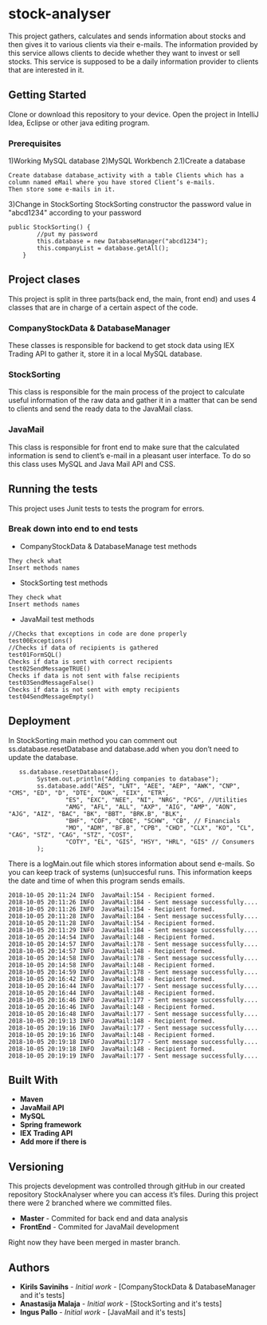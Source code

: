 # stock-analyser

This project gathers, calculates and sends information about stocks and then gives it to various clients via their e-mails. 
The information provided by this service allows clients to decide whether they want to invest or sell stocks. 
This service is supposed to be a daily information provider to clients that are interested in it.

## Getting Started

Clone or download this repository to your device. Open the project in IntelliJ Idea, Eclipse or other java editing program.

### Prerequisites

1)Working MySQL database
2)MySQL Workbench
2.1)Create a database

```
Create database database_activity with a table Clients which has a 
column named eMail where you have stored Client’s e-mails.
Then store some e-mails in it.
```

3)Change in StockSorting StockSorting constructor the password value in "abcd1234" according to your password

```
public StockSorting() {
		//put my password
		this.database = new DatabaseManager("abcd1234");
		this.companyList = database.getAll();
	}
```

## Project clases

This project is split in three parts(back end, the main, front end) and uses 4 classes that are in charge of a certain aspect 
of the code.

### CompanyStockData & DatabaseManager

These classes is responsible for backend to get stock data using IEX Trading API  to gather it, store it in a local MySQL database.

### StockSorting

This class is responsible for the main process of the project to calculate useful information of the raw data and gather it in a
matter that can be send to clients and send the ready data to the JavaMail class.

### JavaMail

This class is responsible for front end to make sure that the calculated information is send to client’s e-mail in a 
pleasant user interface. To do so this class uses MySQL and Java Mail API and CSS.


## Running the tests

This project uses Junit tests to tests the program for errors.

### Break down into end to end tests

* CompanyStockData & DatabaseManage test methods

```
They check what
Insert methods names
```

* StockSorting test methods

```
They check what
Insert methods names
```

* JavaMail test methods

```
//Checks that exceptions in code are done properly
test00Exceptions()
//Checks if data of recipients is gathered
test01FormSQL()
Checks if data is sent with correct recipients 
test02SendMessageTRUE()
Checks if data is not sent with false recipients
test03SendMessageFalse()
Checks if data is not sent with empty recipients
test04SendMessageEmpty()
```

## Deployment

In StockSorting main method you can comment out ss.database.resetDatabase and database.add when you don’t need to update
the database.

```
   ss.database.resetDatabase();
		System.out.println("Adding companies to database");
		ss.database.add("AES", "LNT", "AEE", "AEP", "AWK", "CNP", "CMS", "ED", "D", "DTE", "DUK", "EIX", "ETR",
                "ES", "EXC", "NEE", "NI", "NRG", "PCG", //Utilities
				"AMG", "AFL", "ALL", "AXP", "AIG", "AMP", "AON", "AJG", "AIZ", "BAC", "BK", "BBT", "BRK.B", "BLK",
				"BHF", "COF", "CBOE", "SCHW", "CB", // Financials
                "MO", "ADM", "BF.B", "CPB", "CHD", "CLX", "KO", "CL", "CAG", "STZ", "CAG", "STZ", "COST",
                "COTY", "EL", "GIS", "HSY", "HRL", "GIS" // Consumers
		);
```

There is a logMain.out file which stores information about send e-mails. So you can keep track of systems (un)succesful runs. 
This information keeps the date and time of when this program sends emails.

```
2018-10-05 20:11:24 INFO  JavaMail:154 - Recipient formed.
2018-10-05 20:11:26 INFO  JavaMail:184 - Sent message successfully....
2018-10-05 20:11:26 INFO  JavaMail:154 - Recipient formed.
2018-10-05 20:11:28 INFO  JavaMail:184 - Sent message successfully....
2018-10-05 20:11:28 INFO  JavaMail:154 - Recipient formed.
2018-10-05 20:11:29 INFO  JavaMail:184 - Sent message successfully....
2018-10-05 20:14:54 INFO  JavaMail:148 - Recipient formed.
2018-10-05 20:14:57 INFO  JavaMail:178 - Sent message successfully....
2018-10-05 20:14:57 INFO  JavaMail:148 - Recipient formed.
2018-10-05 20:14:58 INFO  JavaMail:178 - Sent message successfully....
2018-10-05 20:14:58 INFO  JavaMail:148 - Recipient formed.
2018-10-05 20:14:59 INFO  JavaMail:178 - Sent message successfully....
2018-10-05 20:16:42 INFO  JavaMail:148 - Recipient formed.
2018-10-05 20:16:44 INFO  JavaMail:177 - Sent message successfully....
2018-10-05 20:16:44 INFO  JavaMail:148 - Recipient formed.
2018-10-05 20:16:46 INFO  JavaMail:177 - Sent message successfully....
2018-10-05 20:16:46 INFO  JavaMail:148 - Recipient formed.
2018-10-05 20:16:48 INFO  JavaMail:177 - Sent message successfully....
2018-10-05 20:19:13 INFO  JavaMail:148 - Recipient formed.
2018-10-05 20:19:16 INFO  JavaMail:177 - Sent message successfully....
2018-10-05 20:19:16 INFO  JavaMail:148 - Recipient formed.
2018-10-05 20:19:18 INFO  JavaMail:177 - Sent message successfully....
2018-10-05 20:19:18 INFO  JavaMail:148 - Recipient formed.
2018-10-05 20:19:19 INFO  JavaMail:177 - Sent message successfully....
```


## Built With

* **Maven**
* **JavaMail API**
* **MySQL**
* **Spring framework**
* **IEX Trading API**
* **Add more if there is**

## Versioning

This projects development was controlled through gitHub in our created repository StockAnalyser where you can access it’s files. 
During this project there were 2 branched where we committed files.

* **Master** - Commited for back end and data analysis
* **FrontEnd** - Commited for JavaMail development

Right now they have been merged in master branch.


## Authors

* **Kirils Savinihs** - *Initial work* - [CompanyStockData & DatabaseManager and it's tests]
* **Anastasija Malaja** - *Initial work* - [StockSorting and it's tests]
* **Ingus Pallo** - *Initial work* - [JavaMail and it's tests]




